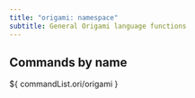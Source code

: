 ```yaml
---
title: "origami: namespace"
subtitle: General Origami language functions
---
```


## Commands by name

${ commandList.ori/origami }
